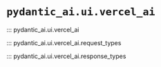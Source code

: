 # `pydantic_ai.ui.vercel_ai`

::: pydantic_ai.ui.vercel_ai

::: pydantic_ai.ui.vercel_ai.request_types

::: pydantic_ai.ui.vercel_ai.response_types
